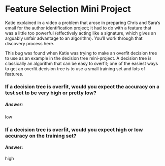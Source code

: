 # Feature Selection Mini Project

Katie explained in a video a problem that arose in preparing Chris and Sara’s email for the author identification project; it had to do with a feature that was a little too powerful (effectively acting like a signature, which gives an arguably unfair advantage to an algorithm). You’ll work through that discovery process here.


This bug was found when Katie was trying to make an overfit decision tree to use as an example in the decision tree mini-project. A decision tree is classically an algorithm that can be easy to overfit; one of the easiest ways to get an overfit decision tree is to use a small training set and lots of features.

### If a decision tree is overfit, would you expect the accuracy on a test set to be very high or pretty low?
##### Answer:
low

### If a decision tree is overfit, would you expect high or low accuracy on the training set?
#### Answer:
high